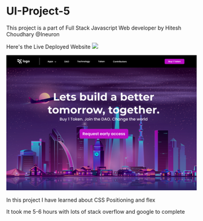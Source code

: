 # UI-Project-5

This project is a part of Full Stack Javascript Web developer by Hitesh Choudhary @Ineuron

Here's the Live Deployed Website ![](https://img.shields.io/badge/Project%20-5-orange)

![Screenshot](./5.png)

In this project I have learned about CSS Positioning and flex

It took me 5-6 hours with lots of stack overflow and google to complete
